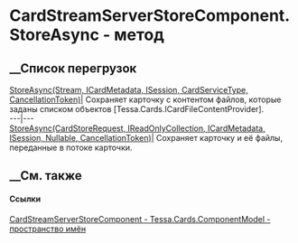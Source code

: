 # CardStreamServerStoreComponent.StoreAsync - метод
##  __Список перегрузок
[StoreAsync(Stream, ICardMetadata, ISession, CardServiceType,
CancellationToken)](M_Tessa_Cards_ComponentModel_CardStreamServerStoreComponent_StoreAsync.htm)|
Сохраняет карточку с контентом файлов, которые заданы списком объектов
[Tessa.Cards.ICardFileContentProvider].  
---|---  
[StoreAsync(CardStoreRequest, IReadOnlyCollection<ICardFileContentProvider>,
ICardMetadata, ISession, Nullable<Guid>,
CancellationToken)](M_Tessa_Cards_ComponentModel_CardStreamServerStoreComponent_StoreAsync_1.htm)|
Сохраняет карточку и её файлы, переданные в потоке карточки.  
##  __См. также
#### Ссылки
[CardStreamServerStoreComponent -
](T_Tessa_Cards_ComponentModel_CardStreamServerStoreComponent.htm)
[Tessa.Cards.ComponentModel - пространство
имён](N_Tessa_Cards_ComponentModel.htm)
